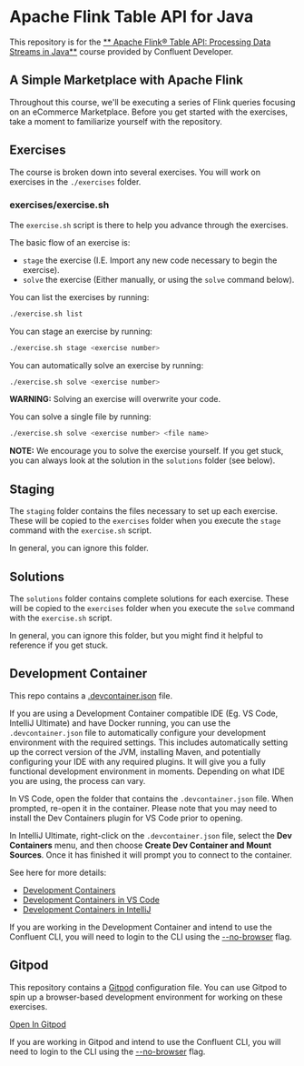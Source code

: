 # Apache Flink Table API for Java

This repository is for the [** Apache Flink® Table API: Processing Data Streams in Java**](https://developer.confluent.io/courses/flink-table-api-java/) course provided by Confluent Developer.

## A Simple Marketplace with Apache Flink

Throughout this course, we'll be executing a series of Flink queries focusing on an eCommerce Marketplace. Before you get started with the exercises, take a moment to familiarize yourself with the repository.

## Exercises

The course is broken down into several exercises. You will work on exercises in the `./exercises` folder.

### exercises/exercise.sh

The `exercise.sh` script is there to help you advance through the exercises. 

The basic flow of an exercise is:

- `stage` the exercise (I.E. Import any new code necessary to begin the exercise).
- `solve` the exercise (Either manually, or using the `solve` command below).

You can list the exercises by running:

```bash
./exercise.sh list
```

You can stage an exercise by running:

```bash
./exercise.sh stage <exercise number>
```

You can automatically solve an exercise by running:

```bash
./exercise.sh solve <exercise number>
```

**WARNING:** Solving an exercise will overwrite your code.

You can solve a single file by running:

```bash
./exercise.sh solve <exercise number> <file name>
```

**NOTE:** We encourage you to solve the exercise yourself. If you get stuck, you can always look at the solution in the `solutions` folder (see below).

## Staging

The `staging` folder contains the files necessary to set up each exercise. These will be copied to the `exercises` folder when you execute the `stage` command with the `exercise.sh` script.

In general, you can ignore this folder.

## Solutions

The `solutions` folder contains complete solutions for each exercise. These will be copied to the `exercises` folder when you execute the `solve` command with the `exercise.sh` script.

In general, you can ignore this folder, but you might find it helpful to reference if you get stuck.

## Development Container

This repo contains a [.devcontainer.json](.devcontainer.json) file.

If you are using a Development Container compatible IDE (Eg. VS Code, IntelliJ Ultimate) and have Docker running, you can use the `.devcontainer.json` file to automatically configure your development environment with the required settings. This includes automatically setting up the correct version of the JVM, installing Maven, and potentially configuring your IDE with any required plugins. It will give you a fully functional development environment in moments.
Depending on what IDE you are using, the process can vary.

In VS Code, open the folder that contains the `.devcontainer.json` file. When prompted, re-open it in the container. Please note that you may need to install the Dev Containers plugin for VS Code prior to opening.

In IntelliJ Ultimate, right-click on the `.devcontainer.json` file, select the **Dev Containers** menu, and then choose **Create Dev Container and Mount Sources**. Once it has finished it will prompt you to connect to the container.

See here for more details:

- [Development Containers](https://containers.dev/)
- [Development Containers in VS Code](https://code.visualstudio.com/docs/devcontainers/containers)
- [Development Containers in IntelliJ](https://www.jetbrains.com/help/idea/connect-to-devcontainer.html)

If you are working in the Development Container and intend to use the Confluent CLI, you will need to login to the CLI using the [--no-browser](https://docs.confluent.io/confluent-cli/current/command-reference/confluent_login.html) flag.

## Gitpod

This repository contains a [Gitpod](https://www.gitpod.io/) configuration file. You can use Gitpod to spin up a browser-based development environment for working on these exercises.

[Open In Gitpod](https://gitpod.io/new/#https://github.com/confluentinc/learn-apache-flink-table-api-for-java-exercises)

If you are working in Gitpod and intend to use the Confluent CLI, you will need to login to the CLI using the [--no-browser](https://docs.confluent.io/confluent-cli/current/command-reference/confluent_login.html) flag.

